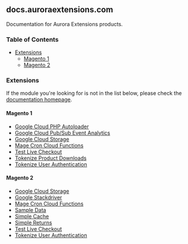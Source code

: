 ## docs.auroraextensions.com

Documentation for Aurora Extensions products.

### Table of Contents

+ [Extensions](#extensions)
  - [Magento 1](#magento-1)
  - [Magento 2](#magento-2)

### Extensions

If the module you're looking for is not in the list below, please check the [documentation homepage](https://docs.auroraextensions.com).

#### Magento 1

+ [Google Cloud PHP Autoloader](https://docs.auroraextensions.com/magento/extensions/1.x/googlecloud/latest/)
+ [Google Cloud Pub/Sub Event Analytics](https://docs.auroraextensions.com/magento/extensions/1.x/cloudpubsubeventanalytics/latest/)
+ [Google Cloud Storage](https://docs.auroraextensions.com/magento/extensions/1.x/magegcs/latest/)
+ [Mage Cron Cloud Functions](https://docs.auroraextensions.com/magento/extensions/1.x/magecroncloudfunctions/latest/)
+ [Test Live Checkout](https://docs.auroraextensions.com/magento/extensions/1.x/testlivecheckout/latest/)
+ [Tokenize Product Downloads](https://docs.auroraextensions.com/magento/extensions/1.x/tokenizeproductdownloads/latest/)
+ [Tokenize User Authentication](https://docs.auroraextensions.com/magento/extensions/1.x/tokenizeuserauthentication/latest/)

#### Magento 2

+ [Google Cloud Storage](https://docs.auroraextensions.com/magento/extensions/2.x/googlecloudstorage/latest/)
+ [Google Stackdriver](https://docs.auroraextensions.com/magento/extensions/2.x/stackdriver/latest/)
+ [Mage Cron Cloud Functions](https://docs.auroraextensions.com/magento/extensions/2.x/magecroncloudfunctions/latest/)
+ [Sample Data](https://docs.auroraextensions.com/magento/extensions/2.x/sampledata/latest/)
+ [Simple Cache](https://docs.auroraextensions.com/magento/extensions/2.x/simplecache/latest/)
+ [Simple Returns](https://docs.auroraextensions.com/magento/extensions/2.x/simplereturns/latest/)
+ [Test Live Checkout](https://docs.auroraextensions.com/magento/extensions/2.x/testlivecheckout/latest/)
+ [Tokenize User Authentication](https://docs.auroraextensions.com/magento/extensions/2.x/tokenizeuserauthentication/latest/)
